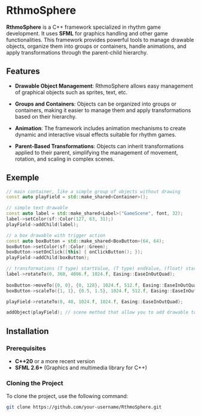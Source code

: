 # RthmoSphere

**RthmoSphere** is a C++ framework specialized in rhythm game development. It uses **SFML** for graphics handling and other game functionalities. This framework provides powerful tools to manage drawable objects, organize them into groups or containers, handle animations, and apply transformations through the parent-child hierarchy.

## Features

- **Drawable Object Management**: RthmoSphere allows easy management of graphical objects such as sprites, text, etc.

- **Groups and Containers**: Objects can be organized into groups or containers, making it easier to manage them and apply transformations based on their hierarchy.

- **Animation**: The framework includes animation mechanisms to create dynamic and interactive visual effects suitable for rhythm games.

- **Parent-Based Transformations**: Objects can inherit transformations applied to their parent, simplifying the management of movement, rotation, and scaling in complex scenes.

## Exemple
```cpp
// main container, like a simple group of objects without drawing
const auto playField = std::make_shared<Container>();

// simple text drawable
const auto label = std::make_shared<Label>("GameScene", font, 32);
label->setColor(sf::Color(127, 63, 31);)
playField->addChild(label);

// a box drawable with trigger action
const auto boxButton = std::make_shared<BoxButton>(64, 64);
boxButton->setColor(sf::Color::Green);
boxButton->setOnClick([this] { onClickButton(); });
playField->addChild(boxButton);

// transformations (T type) startValue, (T type) endValue, (float) startTime, (float) endTime, EasingFunction
label->rotateTo(0, 360, 4096.f, 1024.f, Easing::EaseInOutQuad);
    
boxButton->moveTo({0, 0}, {0, 128}, 1024.f, 512.f, Easing::EaseInOutQuad);
boxButton->scaleTo({1, 1}, {0.5, 1.5}, 1024.f, 512.f, Easing::EaseInOutQuad);

playField->rotateTo(0, 40, 1024.f, 1024.f, Easing::EaseInOutQuad);

addObject(playField); // scene method that allow you to add drawable to a draw surface
```

## Installation

### Prerequisites

- **C++20** or a more recent version  
- **SFML 2.6+** (Graphics and multimedia library for C++)

### Cloning the Project

To clone the project, use the following command:

```bash
git clone https://github.com/your-username/RthmoSphere.git
